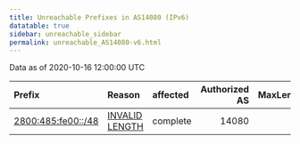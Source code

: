 ```yaml
---
title: Unreachable Prefixes in AS14080 (IPv6)
datatable: true
sidebar: unreachable_sidebar
permalink: unreachable_AS14080-v6.html
---
```


Data as of 2020-10-16 12:00:00 UTC


<div class="datatable-begin"></div>

| Prefix                                                         | Reason                                                                                                       | affected   |   Authorized AS |   MaxLength | Anchor                                         |   unreachable /48s |
|:---------------------------------------------------------------|:-------------------------------------------------------------------------------------------------------------|:-----------|----------------:|------------:|:-----------------------------------------------|-------------------:|
| [2800:485:fe00::/48](https://stat.ripe.net/2800:485:fe00::/48) | [INVALID LENGTH](https://rpki-validator.ripe.net/announcement-preview?asn=AS14080&prefix=2800:485:fe00::/48) | complete   |           14080 |          32 | [LACNIC](unreachable_LACNIC_RPKI_Root-v6.html) |                  1 |

<div class="datatable-end"></div>